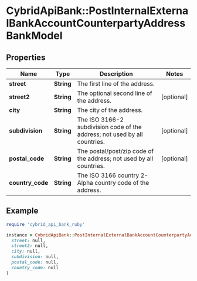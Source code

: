 # CybridApiBank::PostInternalExternalBankAccountCounterpartyAddressBankModel

## Properties

| Name | Type | Description | Notes |
| ---- | ---- | ----------- | ----- |
| **street** | **String** | The first line of the address. |  |
| **street2** | **String** | The optional second line of the address. | [optional] |
| **city** | **String** | The city of the address. |  |
| **subdivision** | **String** | The ISO 3166-2 subdivision code of the address; not used by all countries. | [optional] |
| **postal_code** | **String** | The postal/post/zip code of the address; not used by all countries. | [optional] |
| **country_code** | **String** | The ISO 3166 country 2-Alpha country code of the address. |  |

## Example

```ruby
require 'cybrid_api_bank_ruby'

instance = CybridApiBank::PostInternalExternalBankAccountCounterpartyAddressBankModel.new(
  street: null,
  street2: null,
  city: null,
  subdivision: null,
  postal_code: null,
  country_code: null
)
```

